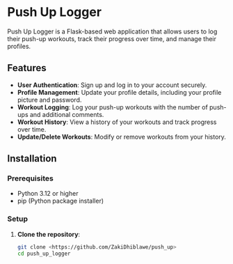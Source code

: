 # Push Up Logger

Push Up Logger is a Flask-based web application that allows users to log their push-up workouts, track their progress over time, and manage their profiles.

## Features

- **User Authentication**: Sign up and log in to your account securely.
- **Profile Management**: Update your profile details, including your profile picture and password.
- **Workout Logging**: Log your push-up workouts with the number of push-ups and additional comments.
- **Workout History**: View a history of your workouts and track progress over time.
- **Update/Delete Workouts**: Modify or remove workouts from your history.

## Installation

### Prerequisites

- Python 3.12 or higher
- pip (Python package installer)

### Setup

1. **Clone the repository**:
   ```bash
   git clone <https://github.com/ZakiDhiblawe/push_up>
   cd push_up_logger
